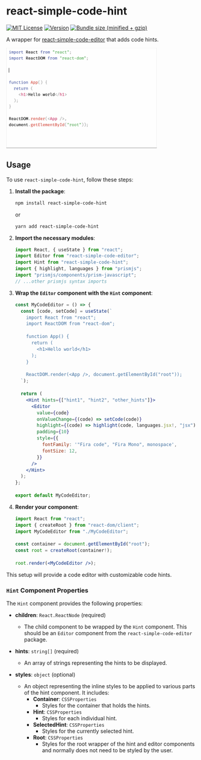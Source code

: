# react-simple-code-hint

[![MIT License][license-badge]][license]
[![Version][version-badge]][package]
[![Bundle size (minified + gzip)][bundle-size-badge]][bundle-size]

A wrapper for [react-simple-code-editor](https://github.com/react-simple-code-editor/react-simple-code-editor) that adds code hints.

<a href="https://raw.githubusercontent.com/sbondaryev/react-simple-code-hint/main/demo/demo.gif"><img src="https://raw.githubusercontent.com/sbondaryev/react-simple-code-hint/main/demo/demo.gif" width="400"></a>

## Usage

To use `react-simple-code-hint`, follow these steps:

1. **Install the package**:

   ```sh
   npm install react-simple-code-hint
   ```

   or

   ```sh
   yarn add react-simple-code-hint
   ```

2. **Import the necessary modules**:

   ```jsx
   import React, { useState } from "react";
   import Editor from "react-simple-code-editor";
   import Hint from "react-simple-code-hint";
   import { highlight, languages } from "prismjs";
   import "prismjs/components/prism-javascript";
   // ...other prismjs syntax imports
   ```

3. **Wrap the `Editor` component with the `Hint` component**:

   ```jsx
   const MyCodeEditor = () => {
     const [code, setCode] = useState(`
       import React from "react";
       import ReactDOM from "react-dom";

       function App() {
         return (
           <h1>Hello world</h1>
         );
       }

       ReactDOM.render(<App />, document.getElementById("root"));
     `);

     return (
       <Hint hints={["hint1", "hint2", "other_hints"]}>
         <Editor
           value={code}
           onValueChange={(code) => setCode(code)}
           highlight={(code) => highlight(code, languages.jsx!, "jsx")}
           padding={10}
           style={{
             fontFamily: '"Fira code", "Fira Mono", monospace',
             fontSize: 12,
           }}
         />
       </Hint>
     );
   };

   export default MyCodeEditor;
   ```

4. **Render your component**:

   ```jsx
   import React from "react";
   import { createRoot } from "react-dom/client";
   import MyCodeEditor from "./MyCodeEditor";

   const container = document.getElementById("root");
   const root = createRoot(container!);

   root.render(<MyCodeEditor />);
   ```

This setup will provide a code editor with customizable code hints.

### `Hint` Component Properties

The `Hint` component provides the following properties:

- **children**: `React.ReactNode` (required)

  - The child component to be wrapped by the `Hint` component. This should be an `Editor` component from the `react-simple-code-editor` package.

- **hints**: `string[]` (required)

  - An array of strings representing the hints to be displayed.

- **styles**: `object` (optional)
  - An object representing the inline styles to be applied to various parts of the hint component. It includes:
    - **Container**: `CSSProperties`
      - Styles for the container that holds the hints.
    - **Hint**: `CSSProperties`
      - Styles for each individual hint.
    - **SelectedHint**: `CSSProperties`
      - Styles for the currently selected hint.
    - **Root**: `CSSProperties`
      - Styles for the root wrapper of the hint and editor components and normally does not need to be styled by the user.

<!-- badges -->

[license-badge]: https://img.shields.io/npm/l/react-simple-code-hint.svg?style=flat-square?cachebuster=1
[license]: https://opensource.org/licenses/MIT
[version-badge]: https://img.shields.io/npm/v/react-simple-code-hint.svg?style=flat-square
[package]: https://www.npmjs.com/package/react-simple-code-hint
[bundle-size-badge]: https://img.shields.io/bundlephobia/minzip/react-simple-code-hint.svg?style=flat-square
[bundle-size]: https://bundlephobia.com/result?p=react-simple-code-hint
